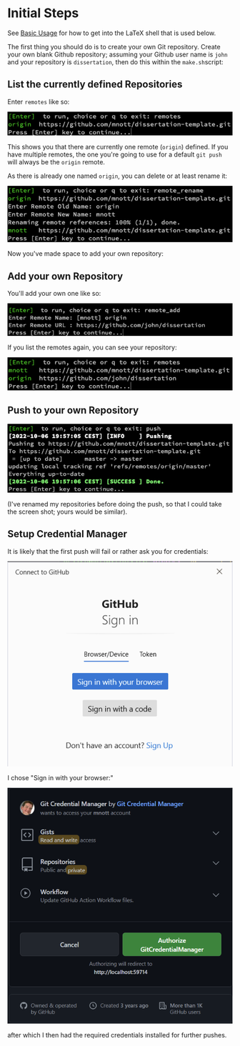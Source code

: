 
# Initial Steps

See [Basic Usage](Basic%20Usage.md) for how to get into the LaTeX shell that is used below.

The first thing you should do is to create your own Git repository.  Create your own blank Github repository; assuming your Github user name is `john` and your repository is `dissertation`, then do this within the `make.sh`script:

## List the currently defined Repositories

Enter `remotes` like so:

![](Attachments/latex_make_sh_remotes.png)

This shows you that there are currently one remote (`origin`) defined. If you have multiple remotes, the one you're going to use for a default  `git push` will always be the `origin` remote.

As there is already one named `origin`, you can delete or at least rename it:

![](Attachments/latex_make_sh_remotes_rename.png)

Now you've made space to add your own repository:

## Add your own Repository

You'll add your own one like so:

![](Attachments/latex_make_sh_remotes_add.png)

If you list the remotes again, you can see your repository:

![](Attachments/latex_make_sh_remotes_added.png)

## Push to your own Repository

![](Attachments/latex_make_sh_push.png)

(I've renamed my repositories before doing the push, so that I could take the screen shot; yours would be similar).

## Setup Credential Manager

It is likely that the first push will fail or rather ask you for credentials:

![](Attachments/latex_make_sh_credentials_1.png)

I chose "Sign in with your browser:"

![](Attachments/latex_make_sh_credentials_2.png)

after which I then had the required credentials installed for further  pushes.


